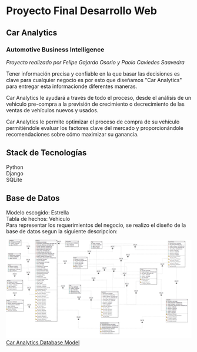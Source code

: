 # Proyecto Final Desarrollo Web
## Car Analytics
### Automotive Business Intelligence  
_Proyecto realizado por Felipe Gajardo Osorio y Paolo Caviedes Saavedra_  

Tener información precisa y confiable en la que basar las decisiones es clave para cualquier negocio es por esto que diseñamos "Car Analytics" para entregar esta informacionde diferentes maneras.  

Car Analytics le ayudará a través de todo el proceso, desde el análisis de un vehiculo pre-compra a la previsión de crecimiento o decrecimiento de las ventas de vehículos nuevos y usados.  

Car Analytics le permite optimizar el proceso de compra de su vehículo permitiéndole evaluar los factores clave del mercado y proporcionándole recomendaciones sobre cómo maximizar su ganancia.  

## Stack de Tecnologías  
Python  
Django  
SQLite  

## Base de Datos
Modelo escogido: Estrella  
Tabla de hechos: Vehiculo  
Para representar los requerimientos del negocio, se realizo el diseño de la base de datos segun la siguiente descripcion:  

![Database Model Img](images/img_ModelDatabase_CarAnalytics.png "Imagen del modelo de base de datos de Car Analytics")
[Car Analytics Database Model](https://github.com/paolocaviedes/ProyectoFinalWebDevelopment/blob/master/ModelDatabase_CarAnalytics.txt "Modelo Base de Datos")



